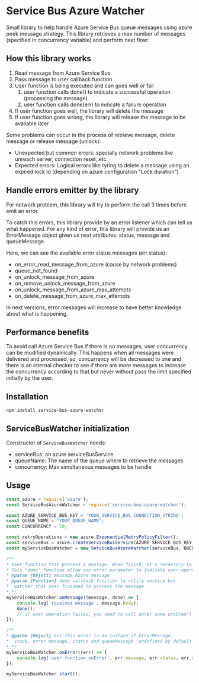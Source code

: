 Service Bus Azure Watcher
===========================

Small library to help handle Azure Service Bus queue messages using azure peek message strategy.
This library retrieves a max number of messages (specified in concurrency variable) and perform next flow:

## How this library works

1. Read message from Azure Service Bus
1. Pass message to user callback function
1. User function is being executed and can goes well or fail
    1. user function calls done() to indicate a successful operation (processing the message)
    1. user function calls done(err) to indicate a failure operation
1. If user function goes well, the library will delete the message
1. If user function goes wrong, the library will release the message to be available later

Some problems can occur in the process of retrieve message, delete message or release message (unlock):
* Unexpected but common errors: specially network problems like unreach server, connection reset, etc
* Expected errors: Logical errors like tyring to delete a message using an expired lock id (depending on azure configuration "Lock duration")

## Handle errors emitter by the library

For network problem, this library will try to perform the call 3 times before emit an error.

To catch this errors, this library provide by an error listener which can tell us what happened. For any kind of error, this library will provide us an ErrorMessage object given us next attributes: status, message and queueMessage.

Here, we can see the available error status messages (err.status):

* on_error_read_message_from_azure (cause by network problems)
* queue_not_found
* on_unlock_message_from_azure
* on_remove_unlock_message_from_azure
* on_unlock_message_from_azure_max_attempts
* on_delete_message_from_azure_max_attempts

In next versions, error messages will increase to have better knowledge about what is happening.
## Performance benefits

To avoid call Azure Service Bus if there is no messages, user concurrency can be modified dynamically. This happens when all messages were delivered and processed, so, concurrency will be decreased to one and there is an internal checker to see if there are more messages to increase the concurrency according to that but never without pass the limit specified initially by the user. 

## Installation

  `npm install service-bus-azure-watcher`

## ServiceBusWatcher initialization

Constructor of ```ServiceBusWatcher``` needs:
* serviceBus: an azure serviceBusService
* queueName: The name of the queue where to retrieve the messages
* concurrency: Max simultaneous messages to be handle

## Usage
```javascript
const azure = require('azure');
const ServiceBusAzureWatcher = require('service-bus-azure-watcher');

const AZURE_SERVICE_BUS_KEY = 'YOUR_SERVICE_BUS_CONNECTION_STRING';
const QUEUE_NAME = 'YOUR_QUEUE_NAME';
const CONCURRENCY = 50;

const retryOperations = new azure.ExponentialRetryPolicyFilter();
const serviceBus = azure.createServiceBusService(AZURE_SERVICE_BUS_KEY).withFilter(retryOperations);
const myServiceBusWatcher = new ServiceBusAzureWatcher(serviceBus, QUEUE_NAME, CONCURRENCY);

/**
* User function that process a message. When finish, it's necessary to notify "done" function.
* This "done" function allow one error parameter to indicate user operation failed.
* @param {Object} message Azure message
* @param {Function} done callback function to notify service bus
*  watcher that user finished to process the message
* */
myServiceBusWatcher.onMessage((message, done) => {
    console.log('received message', message.body);
    done();
    // if user operation failed, you need to call done('some problem') or done(new Error('some problem'))
});

/**
* @param {Object} err This error is an instace of ErrorMessage:
*  stack, error message, status and queueMessage (undefined by default) are available
* */
myServiceBusWatcher.onError((err) => {
    console.log('user function onError', err.message, err.status, err.queueMessage);
});

myServiceBusWatcher.start();
````

